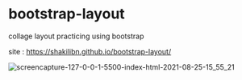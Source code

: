 # bootstrap-layout
collage layout practicing using bootstrap

site : https://shakilibn.github.io/bootstrap-layout/

![screencapture-127-0-0-1-5500-index-html-2021-08-25-15_55_21](https://user-images.githubusercontent.com/76778643/130771401-95ebce0f-441d-4d0e-a9a6-5d1c182cae03.png)

